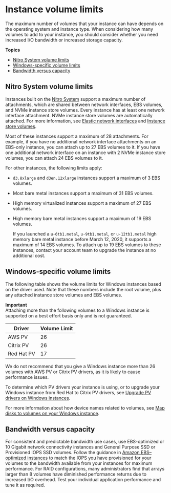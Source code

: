 # Instance volume limits<a name="volume_limits"></a>

The maximum number of volumes that your instance can have depends on the operating system and instance type\. When considering how many volumes to add to your instance, you should consider whether you need increased I/O bandwidth or increased storage capacity\.

**Topics**
+ [Nitro System volume limits](#instance-type-volume-limits)
+ [Windows\-specific volume limits](#windows-specific-volume-limits)
+ [Bandwidth versus capacity](#storage-bandwidth)

## Nitro System volume limits<a name="instance-type-volume-limits"></a>

Instances built on the [Nitro System](instance-types.md#ec2-nitro-instances) support a maximum number of attachments, which are shared between network interfaces, EBS volumes, and NVMe instance store volumes\. Every instance has at least one network interface attachment\. NVMe instance store volumes are automatically attached\. For more information, see [Elastic network interfaces](using-eni.md) and [Instance store volumes](InstanceStorage.md#instance-store-volumes)\.

Most of these instances support a maximum of 28 attachments\. For example, if you have no additional network interface attachments on an EBS\-only instance, you can attach up to 27 EBS volumes to it\. If you have one additional network interface on an instance with 2 NVMe instance store volumes, you can attach 24 EBS volumes to it\.

For other instances, the following limits apply:
+ `d3.8xlarge` and `d3en.12xlarge` instances support a maximum of 3 EBS volumes\.
+ Most bare metal instances support a maximum of 31 EBS volumes\.
+ High memory virtualized instances support a maximum of 27 EBS volumes\.
+ High memory bare metal instances support a maximum of 19 EBS volumes\.

  If you launched a `u-6tb1.metal`, `u-9tb1.metal`, or `u-12tb1.metal` high memory bare metal instance before March 12, 2020, it supports a maximum of 14 EBS volumes\. To attach up to 19 EBS volumes to these instances, contact your account team to upgrade the instance at no additional cost\.

## Windows\-specific volume limits<a name="windows-specific-volume-limits"></a>

The following table shows the volume limits for Windows instances based on the driver used\. Note that these numbers include the root volume, plus any attached instance store volumes and EBS volumes\.

**Important**  
Attaching more than the following volumes to a Windows instance is supported on a best effort basis only and is not guaranteed\.


| Driver | Volume Limit | 
| --- | --- | 
|  AWS PV  |  26  | 
|  Citrix PV  |  26  | 
|  Red Hat PV  |  17  | 

We do not recommend that you give a Windows instance more than 26 volumes with AWS PV or Citrix PV drivers, as it is likely to cause performance issues\.

To determine which PV drivers your instance is using, or to upgrade your Windows instance from Red Hat to Citrix PV drivers, see [Upgrade PV drivers on Windows instances](Upgrading_PV_drivers.md)\.

For more information about how device names related to volumes, see [Map disks to volumes on your Windows instance](ec2-windows-volumes.md)\.

## Bandwidth versus capacity<a name="storage-bandwidth"></a>

For consistent and predictable bandwidth use cases, use EBS\-optimized or 10 Gigabit network connectivity instances and General Purpose SSD or Provisioned IOPS SSD volumes\. Follow the guidance in [Amazon EBS–optimized instances](ebs-optimized.md) to match the IOPS you have provisioned for your volumes to the bandwidth available from your instances for maximum performance\. For RAID configurations, many administrators find that arrays larger than 8 volumes have diminished performance returns due to increased I/O overhead\. Test your individual application performance and tune it as required\.